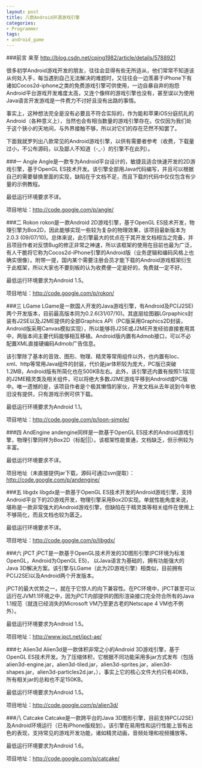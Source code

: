 ```yaml
---
layout: post
title: 八款Android开源游戏引擎
categories:
- Programmer
tags:
- android_game
---
```


###前言
来至 http://blog.csdn.net/cping1982/article/details/5788921

很多初学Android游戏开发的朋友，往往会显得有些无所适从，他们常常不知道该从何处入手，每当遇到自己无法解决的难题时，又往往会一边羡慕于iPhone下有诸如Cocos2d-iphone之类的免费游戏引擎可供使用，一边自暴自弃的抱怨Android平台游戏开发难度太高，又连个像样的游戏引擎也没有，甚至误以为使用Java语言开发游戏是一件费力不讨好且没有出路的事情。

事实上，这种想法完全是没有必要且不符合实际的，作为能和苹果iOS分庭抗礼的Android（各种意义上），当然也会有相当数量的游戏引擎存在。仅仅因为我们处于这个狭小的天地间，与外界接触不够，所以对它们的存在茫然不知罢了。

下面我就罗列出八款常见的Android游戏引擎，以供有需要者参考（收费，下载量过小，不公布源码，以及鄙人不知道（-_-）的引擎不在此列）。

###一 Angle
Angle是一款专为Android平台设计的，敏捷且适合快速开发的2D游戏引擎，基于OpenGL ES技术开发。该引擎全部用Java代码编写，并且可以根据自己的需要替换里面的实现，缺陷在于文档不足，而且下载的代码中仅仅包含有少量的示例教程。

最低运行环境要求不详。

项目地址：http://code.google.com/p/angle/ 


###二 Rokon 
rokon是一款Android 2D游戏引擎，基于OpenGL ES技术开发，物理引擎为Box2D，因此能够实现一些较为复杂的物理效果，该项目最新版本为 2.0.3 (09/07/10)。总体来说，此引擎最大的优点在于其开发文档相当之完备，并且项目作者对反馈Bug的修正非常之神速，所以该框架的使用在目前也最为广泛，有人干脆将它称为Cocos2d-iPhone引擎的Android版（业务逻辑和编码风格上也确实很像）。附带一提，国内某个需要注册会员才能下载的Android游戏框架衍生于此框架，所以大家也不要刻板的认为收费便一定是好的，免费就一定不好。

最低运行环境要求为Android 1.5。

项目地址：http://code.google.com/p/rokon/ 


###三 LGame 
LGame是一款国人开发的Java游戏引擎，有Android及PC(J2SE)两个开发版本，目前最高版本同为0.2.6(31/07/10)。其底层绘图器LGrpaphics封装有J2SE以及J2ME提供的全部Graphics API（PC版采用Graphics2D封装，Android版采用Canvas模拟实现），所以能够将J2SE或J2ME开发经验直接套用其中，两版本间主要代码能够相互移植。Android版内置有Admob接口，可以不必配置XML直接硬编码Admob广告信息。

该引擎除了基本的音效、图形、物理、精灵等常用组件以外，也内置有Ioc、xml、http等常用Java组件的封装，代价是jar体积较为庞大，PC版已突破1.2MB，Android版有所简化也在500KB左右。此外，该引擎还内置有按照1:1实现的J2ME精灵类及相关组件，可以将绝大多数J2ME游戏平移到Android或PC版中。唯一遗憾的是，该项目作者是个极其懒惰的家伙，开发文档从去年说到今年依旧没有提供，只有游戏示例可供下载。

最低运行环境要求为Android 1.1。

项目地址：http://code.google.com/p/loon-simple/ 


###四 AndEngine 
andengine同样是一款基于OpenGL ES技术的Android游戏引擎，物理引擎同样为Box2D（标配|||）。该框架性能普通，文档缺乏，但示例较为丰富。

最低运行环境要求不详。

项目地址（未直接提供jar下载，源码可通过svn提取）：http://code.google.com/p/andengine/ 


###五 libgdx 
libgdx是一款基于OpenGL ES技术开发的Android游戏引擎，支持Android平台下的2D游戏开发，物理引擎采用Box2D实现。单就性能角度来说，堪称是一款非常强大的Android游戏引擎，但缺陷在于精灵类等相关组件在使用上不够简化，而且文档也较为匮乏。

最低运行环境要求不详。

项目地址：http://code.google.com/p/libgdx/ 


###六 jPCT 
jPCT是一款基于OpenGL技术开发的3D图形引擎(PC环境为标准OpenGL，Android为OpenGL ES)， 以Java语言为基础的，拥有功能强大的Java 3D解决方案。该引擎与LGame（此为2D游戏引擎）相类似，目前拥有PC(J2SE)以及Android两个开发版本。

jPCT的最大优势之一，就在于它惊人的向下兼容性。在PC环境中，jPCT甚至可以运行在JVM1.1环境之中，因为jPCT内部提供的图形渲染接口完全符合所有的Java 1.1规范（就连已经消失的Microsoft VM乃至更古老的Netscape 4 VM也不例外）。

最低运行环境要求为Android 1.5。

项目地址：http://www.jpct.net/jpct-ae/ 


###七 Alien3d 
Alien3d是一款体积非常之小的Android 3D游戏引擎，基于OpenGL ES技术开发。为了压缩体积，它根据不同功能采用多jar方式发布（包括alien3d-engine.jar，alien3d-tiled.jar，alien3d-sprites.jar，alien3d-shapes.jar，alien3d-particles2d.jar，），事实上它的核心文件大约只有40KB，所有相关jar的总和也不足150KB。

最低运行环境要求为Android 1.5。

项目地址：http://code.google.com/p/alien3d/ 


###八 Catcake 
Catcake是一款跨平台的Java 3D图形引擎，目前支持PC(J2SE)及Android环境运行（已有iPhone版规划）。该引擎在易用性和运行性能上皆有出色的表现，支持常见的游戏开发功能，诸如精灵动画，音频处理和视频播放等。

最低运行环境要求为Android 1.6。

项目地址：http://code.google.com/p/catcake/



